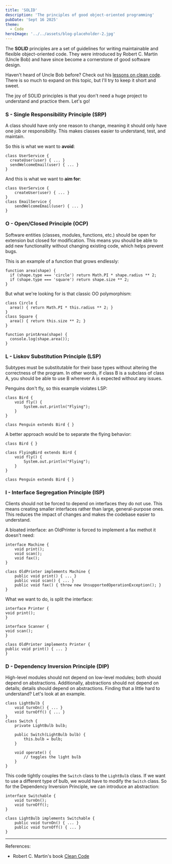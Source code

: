 ```yaml
---
title: 'SOLID'
description: 'The principles of good object-oriented programming'
pubDate: 'Sept 16 2025'
theme: 
  - Code
heroImage: '../../assets/blog-placeholder-2.jpg'
---
```


The **SOLID** principles are a set of guidelines for writing maintainable and flexible object-oriented code. They were introduced by Robert C. Martin (Uncle Bob) and have since become a cornerstone of good software design. 

Haven't heard of Uncle Bob before? Check out his [lessons on clean code](https://www.youtube.com/watch?v=7EmboKQH8lM). There is so much to expand on this topic, but I'll try to keep it short and sweet.

The joy of SOLID principles is that you don't need a huge project to understand and practice them. Let's go!

### S - Single Responsibility Principle (SRP)
A class should have only one reason to change, meaning it should only have one job or responsibility. This makes classes easier to understand, test, and maintain.

So this is what we want to **avoid**:
```
class UserService {
  createUser(user) { ... }
  sendWelcomeEmail(user) { ... }
}
```

And this is what we want to **aim for**:
```
class UserService {
    createUser(user) { ... }
}
class EmailService {
    sendWelcomeEmail(user) { ... }
}
```

### O - Open/Closed Principle (OCP)
Software entities (classes, modules, functions, etc.) should be open for extension but closed for modification. This means you should be able to add new functionality without changing existing code, which helps prevent bugs.

This is an example of a function that grows endlessly:
```
function area(shape) {
  if (shape.type === 'circle') return Math.PI * shape.radius ** 2;
  if (shape.type === 'square') return shape.size ** 2;
}

```
But what we're looking for is that classic OO polymorphism:
```
class Circle {
  area() { return Math.PI * this.radius ** 2; }
}
class Square {
  area() { return this.size ** 2; }
}

function printArea(shape) {
  console.log(shape.area());
}
```

### L - Liskov Substitution Principle (LSP)
Subtypes must be substitutable for their base types without altering the correctness of the program. In other words, if class B is a subclass of class A, you should be able to use B wherever A is expected without any issues.

Penguins don't fly, so this example violates LSP:
```
class Bird {
    void fly() {
        System.out.println("Flying");
    }
}

class Penguin extends Bird { }
```

A better approach would be to separate the flying behavior:
```
class Bird { }

class FlyingBird extends Bird {
    void fly() {
        System.out.println("Flying");
    }
}

class Penguin extends Bird { }
````

### I - Interface Segregation Principle (ISP)
Clients should not be forced to depend on interfaces they do not use. This means creating smaller interfaces rather than large, general-purpose ones. This reduces the impact of changes and makes the codebase easier to understand.

A bloated interface: an OldPrinter is forced to implement a fax methot it doesn't need:
```
interface Machine {
    void print();
    void scan();
    void fax();
}

class OldPrinter implements Machine {
    public void print() { ... }
    public void scan() { ... }
    public void fax() { throw new UnsupportedOperationException(); }
}
```
What we want to do, is split the interface:
```
interface Printer {
void print();
}

interface Scanner {
void scan();
}

class OldPrinter implements Printer {
public void print() { ... }
}
```

### D - Dependency Inversion Principle (DIP)
High-level modules should not depend on low-level modules; both should depend on abstractions. Additionally, abstractions should not depend on details; details should depend on abstractions. 
Finding that a little hard to understand? Let's look at an example.

```
class LightBulb {
    void turnOn() { ... }
    void turnOff() { ... }
}
class Switch {
    private LightBulb bulb;

    public Switch(LightBulb bulb) {
        this.bulb = bulb;
    }

    void operate() {
        // toggles the light bulb
    }
}
```
This code tightly couples the `Switch` class to the `LightBulb` class. If we want to use a different type of bulb, we would have to modify the `Switch` class.
So for the Dependency Inversion Principle, we can introduce an abstraction:
```
interface Switchable {
    void turnOn();
    void turnOff();
}

class LightBulb implements Switchable {
    public void turnOn() { ... }
    public void turnOff() { ... }
}
```
---
References:
- Robert C. Martin's book [Clean Code](https://www.oreilly.com/library/view/clean-code-a/9780136083238/)
